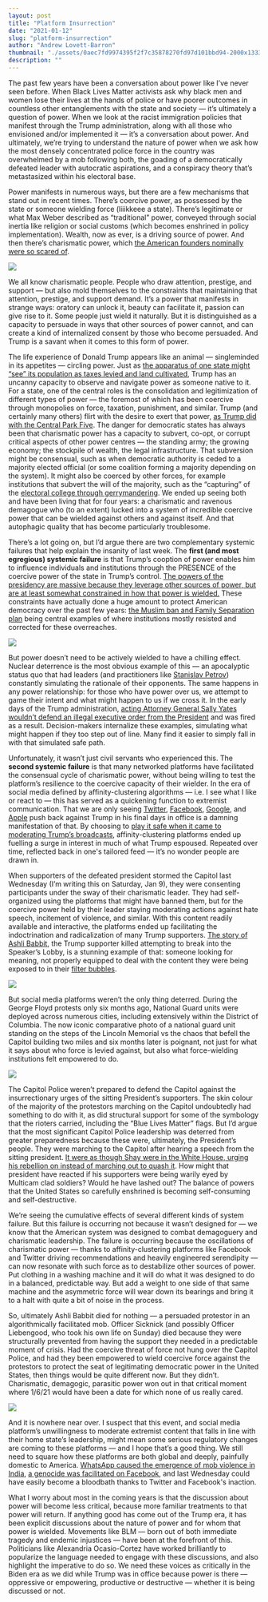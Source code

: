 ```yaml
---
layout: post
title: "Platform Insurrection"
date: "2021-01-12"
slug: "platform-insurrection"
author: "Andrew Lovett-Barron"
thumbnail: "./assets/0aec7fd9974395f2f7c35878270fd97d101bbd94-2000x1333.jpg"
description: ""
---
```


The past few years have been a conversation about power like I’ve never seen before. When Black Lives Matter activists ask why black men and women lose their lives at the hands of police or have poorer outcomes in countless other entanglements with the state and society — it’s ultimately a question of power. When we look at the racist immigration policies that manifest through the Trump administration, along with all those who envisioned and/or implemented it — it’s a conversation about power. And ultimately, we’re trying to understand the nature of power when we ask how the most densely concentrated police force in the country was overwhelmed by a mob following both, the goading of a democratically defeated leader with autocratic aspirations, and a conspiracy theory that’s metastasized within his electoral base.

  


Power manifests in numerous ways, but there are a few mechanisms that stand out in recent times. There’s coercive power, as possessed by the state or someone wielding force (liiikkeee a state). There’s legitimate or what Max Weber described as “traditional” power, conveyed through social inertia like religion or social customs (which becomes enshrined in policy implementation). Wealth, now as ever, is a driving source of power. And then there’s charismatic power, which [the American founders nominally were so scared of](https://avalon.law.yale.edu/18th_century/fed68.asp). 



![](./assets/893aa61619841565b6a023760c4871286be74f4b-1100x619.png)

We all know charismatic people. People who draw attention, prestige, and support — but also mold themselves to the constraints that maintaining that attention, prestige, and support demand. It’s a power that manifests in strange ways: oratory can unlock it, beauty can facilitate it, passion can give rise to it. Some people just wield it naturally. But it is distinguished as a capacity to persuade in ways that other sources of power cannot, and can create a kind of internalized consent by those who become persuaded. And Trump is a savant when it comes to this form of power.

  


The life experience of Donald Trump appears like an animal — singleminded in its appetites — circling power. Just as [the apparatus of one state might “see” its population as taxes levied and land cultivated](https://bookshop.org/a/19778/9780300246759), Trump has an uncanny capacity to observe and navigate power as someone native to it. For a state, one of the central roles is the consolidation and legitimization of different types of power — the foremost of which has been coercive through monopolies on force, taxation, punishment, and similar. Trump (and certainly many others) flirt with the desire to exert that power, [as Trump did with the Central Park Five](https://www.nytimes.com/2019/06/18/nyregion/central-park-five-trump.html). The danger for democratic states has always been that charismatic power has a capacity to subvert, co-opt, or corrupt critical aspects of other power centres — the standing army; the growing economy; the stockpile of wealth, the legal infrastructure. That subversion might be consensual, such as when democratic authority is ceded to a majority elected official (or some coalition forming a majority depending on the system). It might also be coerced by other forces, for example institutions that subvert the will of the majority, such as the “capturing” of the [electoral college through gerrymandering](https://fivethirtyeight.com/tag/the-gerrymandering-project/). We ended up seeing both and have been living that for four years: a charismatic and ravenous demagogue who (to an extent) lucked into a system of incredible coercive power that can be wielded against others and against itself. And that autophagic quality that has become particularly troublesome.

  


There’s a lot going on, but I’d argue there are two complementary systemic failures that help explain the insanity of last week. The **first (and most egregious) systemic failure** is that Trump’s cooption of power enables him to influence individuals and institutions through the PRESENCE of the coercive power of the state in Trump’s control. [The powers of the presidency are massive because they leverage other sources of power, but are at least somewhat constrained in how that power is wielded.](https://bookshop.org/a/19778/9780374175368) These constraints have actually done a huge amount to protect American democracy over the past few years: [the Muslim ban and Family Separation plan](https://www.lawfareblog.com/travel-ban-family-separations-malevolence-incompetence-carelessness) being central examples of where institutions mostly resisted and corrected for these overreaches.



![](./assets/9565af0848f4496527ad20e8cdec98fab54a07cb-2048x1366.png)



But power doesn’t need to be actively wielded to have a chilling effect. Nuclear deterrence is the most obvious example of this — an apocalyptic status quo that had leaders (and practitioners like [Stanislav Petrov](https://en.wikipedia.org/wiki/1983_Soviet_nuclear_false_alarm_incident)) constantly simulating the rationale of their opponents. The same happens in any power relationship: for those who have power over us, we attempt to game their intent and what might happen to us if we cross it. In the early days of the Trump administration, [acting Attorney General Sally Yates wouldn’t defend an illegal executive order from the President](https://www.newyorker.com/magazine/2017/05/29/why-sally-yates-stood-up-to-trump) and was fired as a result. Decision-makers internalize these examples, simulating what might happen if they too step out of line. Many find it easier to simply fall in with that simulated safe path.

  


Unfortunately, it wasn’t just civil servants who experienced this. The **second systemic failure** is that many networked platforms have facilitated the consensual cycle of charismatic power, without being willing to test the platform’s resilience to the coercive capacity of their wielder. In the era of social media defined by affinity-clustering algorithms — i.e. I see what I like or react to — this has served as a quickening function to extremist communication. That we are only seeing [Twitter](https://blog.twitter.com/en_us/topics/company/2020/suspension.html), [Facebook](https://www.nytimes.com/2021/01/07/technology/facebook-trump-ban.html), [Google](https://www.bbc.com/news/technology-55598887), and [Apple](https://www.buzzfeednews.com/article/ryanmac/apple-threatens-ban-parler) push back against Trump in his final days in office is a damning manifestation of that. By choosing to [play it safe when it came to moderating Trump’s broadcasts](https://www.nytimes.com/2020/06/05/technology/twitter-trump-facebook-moderation.html), affinity-clustering platforms ended up fuelling a surge in interest in much of what Trump espoused. Repeated over time, reflected back in one's tailored feed — it’s no wonder people are drawn in.

  


When supporters of the defeated president stormed the Capitol last Wednesday (I’m writing this on Saturday, Jan 9), they were consenting participants under the sway of their charismatic leader. They had self-organized using the platforms that might have banned them, but for the coercive power held by their leader staying moderating actions against hate speech, incitement of violence, and similar. With this content readily available and interactive, the platforms ended up facilitating the indoctrination and radicalization of many Trump supporters. [The story of Ashli Babbit](https://www.washingtonpost.com/dc-md-va/2021/01/09/ashli-babbitt-capitol-shooting-trump-qanon/), the Trump supporter killed attempting to break into the Speaker’s Lobby, is a stunning example of that: someone looking for meaning, not properly equipped to deal with the content they were being exposed to in their [filter bubbles](https://en.wikipedia.org/wiki/Filter_bubble).

  


![](./assets/fe506b456bc4c5190f06f83d2c903ed968b97b3f-1024x536.jpg)

But social media platforms weren’t the only thing deterred. During the George Floyd protests only six months ago, National Guard units were deployed across numerous cities, including extensively within the District of Columbia. The now iconic comparative photo of a national guard unit standing on the steps of the Lincoln Memorial vs the chaos that befell the Capitol building two miles and six months later is poignant, not just for what it says about who force is levied against, but also what force-wielding institutions felt empowered to do.

![](./assets/0aec7fd9974395f2f7c35878270fd97d101bbd94-2000x1333.jpg)

  


The Capitol Police weren’t prepared to defend the Capitol against the insurrectionary urges of the sitting President’s supporters. The skin colour of the majority of the protestors marching on the Capitol undoubtedly had something to do with it, as did structural support for some of the symbology that the rioters carried, including the “Blue Lives Matter” flags. But I’d argue that the most significant Capitol Police leadership was deterred from greater preparedness because these were, ultimately, the President’s people. They were marching to the Capitol after hearing a speech from the sitting president. [It were as though Shay were in the White House, urging his rebellion on instead of marching out to quash it](https://www.mountvernon.org/library/digitalhistory/digital-encyclopedia/article/shays-rebellion/). How might that president have reacted if his supporters were being warily eyed by Multicam clad soldiers? Would he have lashed out? The balance of powers that the United States so carefully enshrined is becoming self-consuming and self-destructive.

  


We’re seeing the cumulative effects of several different kinds of system failure. But this failure is occurring not because it wasn’t designed for — we know that the American system was designed to combat demagoguery and charismatic leadership. The failure is occurring because the oscillations of charismatic power — thanks to affinity-clustering platforms like Facebook and Twitter driving recommendations and heavily engineered serendipity — can now resonate with such force as to destabilize other sources of power. Put clothing in a washing machine and it will do what it was designed to do in a balanced, predictable way. But add a weight to one side of that same machine and the asymmetric force will wear down its bearings and bring it to a halt with quite a bit of noise in the process.

  


So, ultimately Ashli Babbit died for nothing — a persuaded protestor in an algorithmically facilitated mob. Officer Sicknick (and possibly Officer Liebengood, who took his own life on Sunday) died because they were structurally prevented from having the support they needed in a predictable moment of crisis. Had the coercive threat of force not hung over the Capitol Police, and had they been empowered to wield coercive force against the protestors to protect the seat of legitimating democratic power in the United States, then things would be quite different now. But they didn’t. Charismatic, demagogic, parasitic power won out in that critical moment where 1/6/21 would have been a date for which none of us really cared.

  


![](./assets/88d5343e2b9b93301b6f42977eba62e83e7459a0-466x463.png)

And it is nowhere near over. I suspect that this event, and social media platform’s unwillingness to moderate extremist content that falls in line with their home state’s leadership, might mean some serious regulatory changes are coming to these platforms — and I hope that’s a good thing. We still need to square how these platforms are both global and deeply, painfully domestic to America. [WhatsApp caused the emergence of mob violence in India](https://www.washingtonpost.com/politics/2020/02/21/how-misinformation-whatsapp-led-deathly-mob-lynching-india/), [a genocide was facilitated on Facebook](https://www.nytimes.com/2018/10/15/technology/myanmar-facebook-genocide.html), and last Wednesday could have easily become a bloodbath thanks to Twitter and Facebook's inaction.

What I worry about most in the coming years is that the discussion about power will become less critical, because more familiar treatments to that power will return. If anything good has come out of the Trump era, it has been explicit discussions about the nature of power and for whom that power is wielded. Movements like BLM — born out of both immediate tragedy and endemic injustices — have been at the forefront of this. Politicians like Alexandria Ocasio-Cortez have worked brilliantly to popularize the language needed to engage with these discussions, and also highlight the imperative to do so. We need these voices as critically in the Biden era as we did while Trump was in office because power is there — oppressive or empowering, productive or destructive — whether it is being discussed or not.
